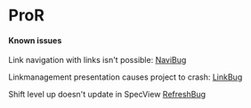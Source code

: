 # ProR

#### Known issues

Link navigation with links isn't possible:
[NaviBug](https://bugs.eclipse.org/bugs/show_bug.cgi?id=445861)

Linkmanagement presentation causes project to crash:
[LinkBug](https://bugs.eclipse.org/bugs/show_bug.cgi?id=472725)

Shift level up doesn't update in SpecView
[RefreshBug](https://bugs.eclipse.org/bugs/show_bug.cgi?id=473038)